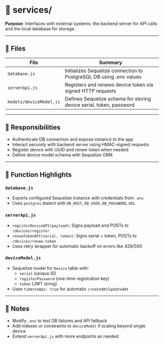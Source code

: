 # 📁 services/

**Purpose**: Interfaces with external systems: the backend server for API calls and the local database for storage.

---

## 📄 Files

| File                    | Summary                                                             |
| ----------------------- | ------------------------------------------------------------------- |
| `database.js`           | Initializes Sequelize connection to PostgreSQL DB using .env values |
| `serverApi.js`          | Registers and renews device token via signed HTTP requests          |
| `models/deviceModel.js` | Defines Sequelize schema for storing device serial, token, password |

---

## 🔗 Responsibilities

- Authenticate DB connection and expose instance to the app
- Interact securely with backend server using HMAC-signed requests
- Register device with UUID and renew token when needed
- Define device model schema with Sequelize ORM

---

## 🧠 Function Highlights

### `database.js`

- Exports configured Sequelize instance with credentials from `.env`
- Uses `postgres` dialect with `DB_HOST`, `DB_USER`, `DB_PASSWORD`, etc.

### `serverApi.js`

- `registerDeviceAPI(payload)`: Signs payload and POSTs to `/devices/register`
- `renewTokenAPI(serial, token)`: Signs serial + token, POSTs to `/devices/renew-token`
- Uses retry wrapper for automatic backoff on errors like 429/500

### `deviceModel.js`

- Sequelize model for `Device` table with:
  - `serial` (unique ID)
  - `registerPassword` (one-time registration key)
  - `token` (JWT string)
- Uses `timestamps: true` for automatic `createdAt`/`updatedAt`

---

## 🥪 Notes

- Modify `.env` to test DB failures and API fallback
- Add indexes or constraints to `deviceModel` if scaling beyond single device
- Extend `serverApi.js` with more endpoints as needed

